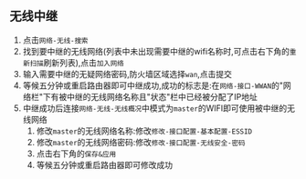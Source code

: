 ## 无线中继
1. 点击`网络-无线-搜索`
1. 找到要中继的无线网络(列表中未出现需要中继的wifi名称时,可点击右下角的`重新扫描`刷新列表),点击`加入网络`
1. 输入需要中继的无疑网络密码,防火墙区域选择`wan`,点击提交
1. 等候五分钟或重启路由器即可中继成功,成功的标志是:在`网络-接口-WWAN`的"网络栏"下有被中继的无线网络名称且"状态"栏中已经被分配了IP地址 
1. 中继成功后连接`网络-无线-无线概况`中模式为`master`的WIFI即可使用被中继的无线网络
    1. 修改`master`的无线网络名称:修改`修改-接口配置-基本配置-ESSID`
    1. 修改`master`的无线网络密码:修改`修改-接口配置-无线安全-密码`
    1. 点击右下角的`保存&应用`
    1. 等候五分钟或重启路由器即可修改成功